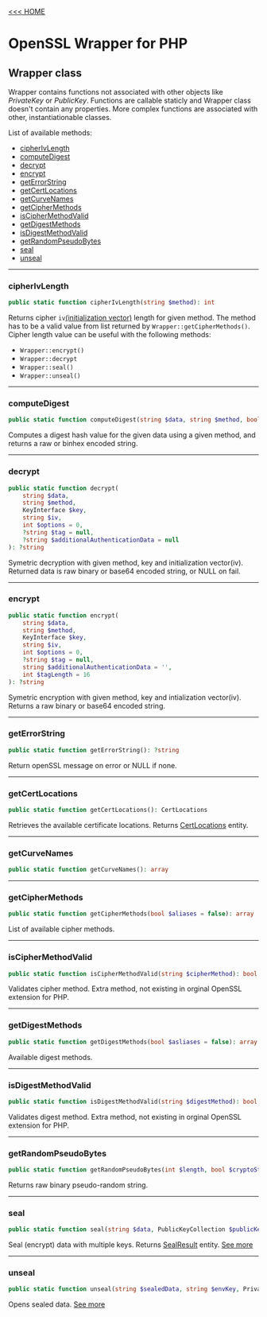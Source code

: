 [<<< HOME](../README.md)

# OpenSSL Wrapper for PHP

## Wrapper class
Wrapper contains functions not associated with other objects like *PrivateKey* or *PublicKey*.
Functions are callable staticly and Wrapper class doesn't contain any properties.
More complex functions are associated with other, instantiationable classes.

List of available methods:
- [cipherIvLength](#cipherIvLength)
- [computeDigest](#computeDigest)
- [decrypt](#decrypt)
- [encrypt](#encrypt)
- [getErrorString](#getErrorString)
- [getCertLocations](#getCertLocations)
- [getCurveNames](#getCurveNames)
- [getCipherMethods](#getCipherMethods)
- [isCipherMethodValid](#isCipherMethodValid)
- [getDigestMethods](#getDigestMethods)
- [isDigestMethodValid](#isDigestMethodValid)
- [getRandomPseudoBytes](#getRandomPseudoBytes)
- [seal](#seal)
- [unseal](#unseal)


---

### cipherIvLength
```php
public static function cipherIvLength(string $method): int
```
Returns cipher `iv`[(initialization vector)](https://en.wikipedia.org/wiki/Initialization_vector)
length for given method. The method has to be a valid value from list
returned by `Wrapper::getCipherMethods()`. Cipher length value can be useful with the following methods:
- `Wrapper::encrypt()`
- `Wrapper::decrypt`
- `Wrapper::seal()`
- `Wrapper::unseal()`

---

### computeDigest
```php
public static function computeDigest(string $data, string $method, bool $rawOutput = false): string
```
Computes a digest hash value for the given data using a given method, and returns a raw or binhex encoded string.

---

### decrypt
```php
public static function decrypt(
    string $data,
    string $method,
    KeyInterface $key,
    string $iv,
    int $options = 0,
    ?string $tag = null,
    ?string $additionalAuthenticationData = null
): ?string
```
Symetric decryption with given method, key and initialization vector(iv).
Returned data is raw binary or base64 encoded string, or NULL on fail.

---

### encrypt
```php
public static function encrypt(
    string $data,
    string $method,
    KeyInterface $key,
    string $iv,
    int $options = 0,
    ?string $tag = null,
    string $additionalAuthenticationData = '',
    int $tagLength = 16
): ?string
```
Symetric encryption with given method, key and intialization vector(iv).
Returns a raw binary or base64 encoded string.

---

### getErrorString
```php
public static function getErrorString(): ?string
```
Return openSSL message on error or NULL if none.

---

### getCertLocations
```php
public static function getCertLocations(): CertLocations
```
Retrieves the available certificate locations.
Returns [CertLocations](README.entities.md#certlocations) entity.

---

### getCurveNames
```php
public static function getCurveNames(): array
```

---

### getCipherMethods
```php
public static function getCipherMethods(bool $aliases = false): array
```
List of available cipher methods.

---

### isCipherMethodValid
```php
public static function isCipherMethodValid(string $cipherMethod): bool
```
Validates cipher method.
Extra method, not existing in orginal OpenSSL extension for PHP.

---

### getDigestMethods
```php
public static function getDigestMethods(bool $asliases = false): array
```
Available digest methods.

---

### isDigestMethodValid
```php
public static function isDigestMethodValid(string $digestMethod): bool
```
Validates digest method.
Extra method, not existing in orginal OpenSSL extension for PHP.

---

### getRandomPseudoBytes
```php
public static function getRandomPseudoBytes(int $length, bool $cryptoStrong = true): ?string
```
Returns raw binary pseudo-random string.

---

### seal
```php
public static function seal(string $data, PublicKeyCollection $publicKeys, string $method = 'RC4', ?string $iv = null): ?SealResult
```
Seal (encrypt) data with multiple keys.
Returns [SealResult](README.entities.md#sealresult) entity.
[See more](https://www.php.net/manual/en/function.openssl-seal.php)

---

### unseal
```php
public static function unseal(string $sealedData, string $envKey, PrivateKey $privateKey, string $passphrase = null, string $method = 'RC4', string $iv = ''): ?string
```

Opens sealed data.
[See more](https://www.php.net/manual/en/function.openssl-open.php)
